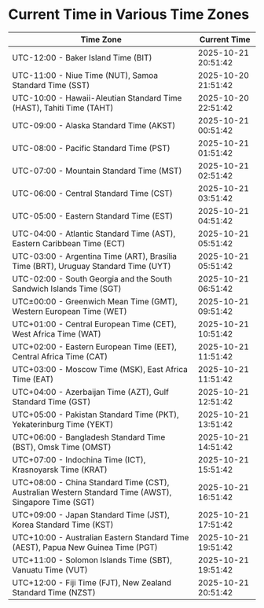 # Current Time in Various Time Zones

| Time Zone | Current Time |
|-----------|--------------|
| UTC-12:00 - Baker Island Time (BIT) | 2025-10-21 20:51:42 |
| UTC-11:00 - Niue Time (NUT), Samoa Standard Time (SST) | 2025-10-20 21:51:42 |
| UTC-10:00 - Hawaii-Aleutian Standard Time (HAST), Tahiti Time (TAHT) | 2025-10-20 22:51:42 |
| UTC-09:00 - Alaska Standard Time (AKST) | 2025-10-21 00:51:42 |
| UTC-08:00 - Pacific Standard Time (PST) | 2025-10-21 01:51:42 |
| UTC-07:00 - Mountain Standard Time (MST) | 2025-10-21 02:51:42 |
| UTC-06:00 - Central Standard Time (CST) | 2025-10-21 03:51:42 |
| UTC-05:00 - Eastern Standard Time (EST) | 2025-10-21 04:51:42 |
| UTC-04:00 - Atlantic Standard Time (AST), Eastern Caribbean Time (ECT) | 2025-10-21 05:51:42 |
| UTC-03:00 - Argentina Time (ART), Brasília Time (BRT), Uruguay Standard Time (UYT) | 2025-10-21 05:51:42 |
| UTC-02:00 - South Georgia and the South Sandwich Islands Time (SGT) | 2025-10-21 06:51:42 |
| UTC±00:00 - Greenwich Mean Time (GMT), Western European Time (WET) | 2025-10-21 09:51:42 |
| UTC+01:00 - Central European Time (CET), West Africa Time (WAT) | 2025-10-21 10:51:42 |
| UTC+02:00 - Eastern European Time (EET), Central Africa Time (CAT) | 2025-10-21 11:51:42 |
| UTC+03:00 - Moscow Time (MSK), East Africa Time (EAT) | 2025-10-21 11:51:42 |
| UTC+04:00 - Azerbaijan Time (AZT), Gulf Standard Time (GST) | 2025-10-21 12:51:42 |
| UTC+05:00 - Pakistan Standard Time (PKT), Yekaterinburg Time (YEKT) | 2025-10-21 13:51:42 |
| UTC+06:00 - Bangladesh Standard Time (BST), Omsk Time (OMST) | 2025-10-21 14:51:42 |
| UTC+07:00 - Indochina Time (ICT), Krasnoyarsk Time (KRAT) | 2025-10-21 15:51:42 |
| UTC+08:00 - China Standard Time (CST), Australian Western Standard Time (AWST), Singapore Time (SGT) | 2025-10-21 16:51:42 |
| UTC+09:00 - Japan Standard Time (JST), Korea Standard Time (KST) | 2025-10-21 17:51:42 |
| UTC+10:00 - Australian Eastern Standard Time (AEST), Papua New Guinea Time (PGT) | 2025-10-21 19:51:42 |
| UTC+11:00 - Solomon Islands Time (SBT), Vanuatu Time (VUT) | 2025-10-21 19:51:42 |
| UTC+12:00 - Fiji Time (FJT), New Zealand Standard Time (NZST) | 2025-10-21 20:51:42 |
